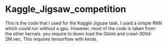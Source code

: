 # Kaggle_Jigsaw_competition
This is the code that I used for the Kaggle Jigsaw task. I used a simple RNN which could run without a gpu. However, most of the code is taken from: the other kernals. 
you require to down load the GloVe and crawl-300d-2M.vec. 
This requires tensorflow with keras.
